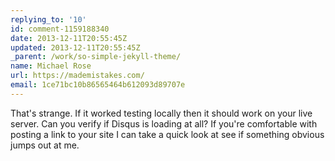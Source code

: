 ```yaml
---
replying_to: '10'
id: comment-1159188340
date: 2013-12-11T20:55:45Z
updated: 2013-12-11T20:55:45Z
_parent: /work/so-simple-jekyll-theme/
name: Michael Rose
url: https://mademistakes.com/
email: 1ce71bc10b86565464b612093d89707e
---
```


That's strange. If it worked testing locally then it should work on your live
server. Can you verify if Disqus is loading at all? If you're comfortable with
posting a link to your site I can take a quick look at see if something obvious
jumps out at me.
